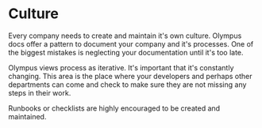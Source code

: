 # Culture

Every company needs to create and maintain it's own culture. Olympus docs 
offer a pattern to document your company and it's processes. One of the 
biggest mistakes is neglecting your documentation until it's too late. 

Olympus views process as iterative. It's important that it's constantly 
changing. This area is the place where your developers and perhaps other
departments can come and check to make sure they are not missing any steps in
their work. 

Runbooks or checklists are highly encouraged to be created and maintained. 


